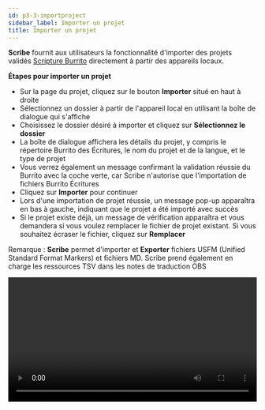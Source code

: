 ```yaml
---
id: p3-3-importproject
sidebar_label: Importer un projet
title: Importer un projet
---
```


**Scribe** fournit aux utilisateurs la fonctionnalité d'importer des projets validés [Scripture Burrito](https://docs.burrito.bible/) directement à partir des appareils locaux.

**Étapes pour importer un projet**

- Sur la page du projet, cliquez sur le bouton **Importer** situé en haut à droite
- Sélectionnez un dossier à partir de l'appareil local en utilisant la boîte de dialogue qui s'affiche
- Choisissez le dossier désiré à importer et cliquez sur **Sélectionnez le dossier**
- La boîte de dialogue affichera les détails du projet, y compris le répertoire Burrito des Écritures, le nom du projet et de la langue, et le type de projet
- Vous verrez également un message confirmant la validation réussie du Burrito avec la coche verte, car Scribe n'autorise que l'importation de fichiers Burrito Écritures
- Cliquez sur **Importer** pour continuer
- Lors d'une importation de projet réussie, un message pop-up apparaîtra en bas à gauche, indiquant que le projet a été importé avec succès
- Si le projet existe déjà, un message de vérification apparaîtra et vous demandera si vous voulez remplacer le fichier de projet existant. Si vous souhaitez écraser le fichier, cliquez sur **Remplacer**

Remarque : **Scribe** permet d'importer et **Exporter** fichiers USFM (Unified Standard Format Markers) et fichiers MD. Scribe prend également en charge les ressources TSV dans les notes de traduction OBS


<video controls src="/assets/importbfile.mov" width="100%" type="video/mov"></video>